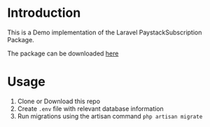 # Introduction
This is a Demo implementation of the Laravel PaystackSubscription Package.

The package can be downloaded [here](https://github.com/digikraaft/laravel-paystack-subscription)

# Usage
1. Clone or Download this repo
2. Create `.env` file with relevant database information
3. Run migrations using the artisan command `php artisan migrate`
